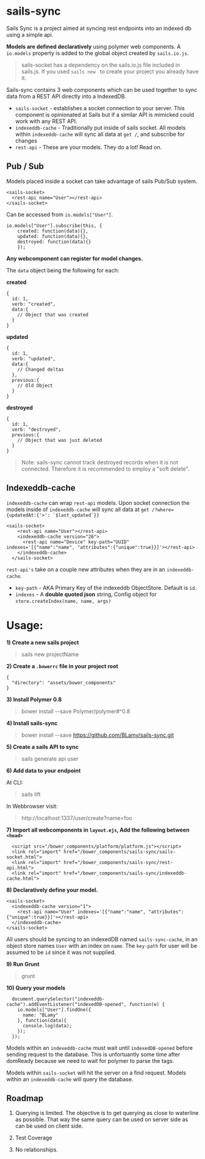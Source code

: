 # sails-sync
Sails Sync is a project aimed at syncing rest endpoints into an indexed db using a simple api. 

**Models are defined declaratively** using polymer web components. A `io.models` property is added to the global object created by `sails.io.js`. 

> sails-socket has a dependency on the sails.io.js file included in sails.js. If you used `sails new ` to create your project you already have it.

Sails-sync contains 3 web components which can be used together to sync data from a REST API directly into a IndexedDB.
* `sails-socket` - establishes a socket connection to your server. This component is opinionated at Sails but if a similar API is mimicked could work with any REST API.
* `indexeddb-cache` - Traditionally put inside of sails socket. All models within `indexeddb-cache` will sync all data at `get /`, and subscribe for changes
* `rest-api` - These are your models. They do a lot! Read on.

## Pub / Sub
Models placed inside a socket can take advantage of sails Pub/Sub system.
```
<sails-socket>
  <rest-api name="User"></rest-api>
</sails-socket>
```

Can be accessed from `io.models["User"]`. 
  ```
  io.models["User"].subscribe(this, { 
      created: function(data){},
      updated: function(data){},
      destroyed: function(data){}
      });
  ```
  **Any webcomponent can register for model changes.** 
  
  
  The `data` object being the following for each:
  
  **created**
  ```
  {
    id: 1,
    verb: "created",
    data:{ 
      // Object that was created
    }
  }
  ```
  
  **updated**
  ```
  {
    id: 1,
    verb: "updated",
    data:{
      // Changed deltas
    },
    previous:{
      // Old Object
    }
  }
  ```
  
  **destroyed**
  ```
  {
    id: 1,
    verb: "destroyed",
    previous:{
      // Object that was just deleted
    }
  }
  ```
  > Note: sails-sync cannot track destroyed records when it is not connected. Therefore it is recommended to employ a "soft delete". 
  
## Indexeddb-cache
`indexeddb-cache` can wrap `rest-api` models. Upon socket connection the models inside of `indexeddb-cache` will sync all data at ```get /?where={updatedAt:{'>': `$last_updated`}}```
  


```
<sails-socket>
    <rest-api name="User"></rest-api>
    <indexeddb-cache version="26">
      <rest-api name="Device" key-path="UUID" indexes='[{"name":"name", "attributes":{"unique":true}}]'></rest-api>
    </indexeddb-cache>
  </sails-socket>
  ```
  
`rest-api's` take on a couple new attributes when they are in an `indexeddb-cache`.
* `key-path` - AKA Primary Key of the indexeddb ObjectStore. Default is `id`.
* `indexes` - A **double quoted json** string, Config object for `store.createIndex(name, name, args)`

# Usage:
**1) Create a new sails project**
> sails new projectName


**2) Create a `.bowerrc` file in your project root**
```
{
  "directory": "assets/bower_components"
}
```


**3) Install Polymer 0.8**
> bower install --save Polymer/polymer#^0.8



**4) Install sails-sync**
> bower install --save https://github.com/BLamy/sails-sync.git



**5) Create a sails API to sync**
> sails generate api user



**6) Add data to your endpoint**

At CLI:

> sails lift

In Webbrowser visit:

> http://localhost:1337/user/create?name=foo



**7) Import all webcomponents in `layout.ejs`, Add the following between `<head>`**
```
  <script src="/bower_components/platform/platform.js"></script>
  <link rel="import" href="/bower_components/sails-sync/sails-socket.html">
  <link rel="import" href="/bower_components/sails-sync/rest-api.html">
  <link rel="import" href="/bower_components/sails-sync/indexeddb-cache.html">
```


**8) Declaratively define your model.**
```
<sails-socket>
  <indexeddb-cache version="1">
    <rest-api name="User" indexes='[{"name":"name", "attributes":{"unique":true}}]'></rest-api>
  </indexeddb-cache>
</sails-socket>
```
All users should be syncing to an indexedDB named `sails-sync-cache`, in an object store names `User` with an index on `name`. The `key-path` for user will be assumed to be `id` since it was not supplied.


**9) Run Grunt**
> grunt


**10) Query your models**
```
  document.querySelector("indexeddb-cache").addEventListener("indexedDB-opened", function(e) {
    io.models["User"].findOne({
      name: "BLamy"
    }, function(data){
      console.log(data);
    });
  });
  ```
Models within an `indexeddb-cache` must wait until `indexedDB-opened` before sending request to the database. This is unfortuantly some time after domReady because we need to wait for polymer to parse the tags. 

Models within `sails-socket` will hit the server on a find request. Models within an `indexeddb-cache` will query the database.



## Roadmap
1) Querying is limited. The objective is to get querying as close to waterline as possible. That way the same query can be used on server side as can be used on client side. 

2) Test Coverage

3) No relationships. 
